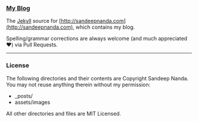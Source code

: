 ### [My Blog](http://sandeepnanda.com)

The [Jekyll](http://jekyllrb.com/) source for [http://sandeepnanda.com](http://sandeepnanda.com), which contains my blog.

Spelling/grammar corrections are always welcome (and much appreciated :heart:) via Pull Requests.

---

### License
The following directories and their contents are Copyright Sandeep Nanda. You may not reuse anything therein without my permission:

- \_posts/
- assets/images

All other directories and files are MIT Licensed.
